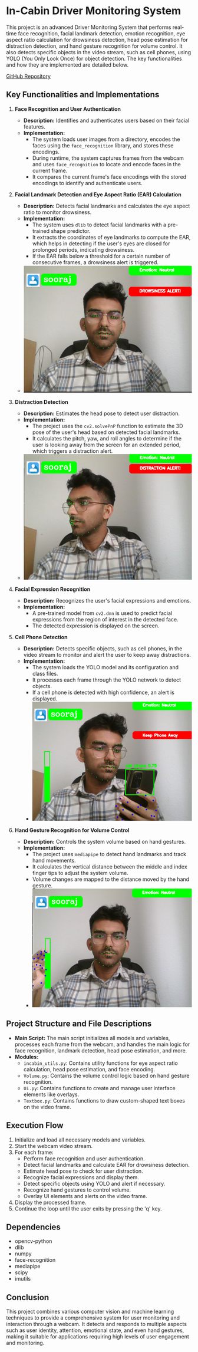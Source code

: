 # In-Cabin Driver Monitoring System

This project is an advanced Driver Monitoring System that performs real-time face recognition, facial landmark detection, emotion recognition, eye aspect ratio calculation for drowsiness detection, head pose estimation for distraction detection, and hand gesture recognition for volume control. It also detects specific objects in the video stream, such as cell phones, using YOLO (You Only Look Once) for object detection. The key functionalities and how they are implemented are detailed below.

[GitHub Repository](https://github.com/soorajabraham1/Driver-Monitoring-System)

## Key Functionalities and Implementations

1. **Face Recognition and User Authentication**
    - **Description:** Identifies and authenticates users based on their facial features.
    - **Implementation:**
        - The system loads user images from a directory, encodes the faces using the `face_recognition` library, and stores these encodings.
        - During runtime, the system captures frames from the webcam and uses `face_recognition` to locate and encode faces in the current frame.
        - It compares the current frame's face encodings with the stored encodings to identify and authenticate users.
    

2. **Facial Landmark Detection and Eye Aspect Ratio (EAR) Calculation**
    - **Description:** Detects facial landmarks and calculates the eye aspect ratio to monitor drowsiness.
    - **Implementation:**
        - The system uses `dlib` to detect facial landmarks with a pre-trained shape predictor.
        - It extracts the coordinates of eye landmarks to compute the EAR, which helps in detecting if the user's eyes are closed for prolonged periods, indicating drowsiness.
        - If the EAR falls below a threshold for a certain number of consecutive frames, a drowsiness alert is triggered.
    - ![Drowsiness Detection](users/drowsy.png)

3. **Distraction Detection**
    - **Description:** Estimates the head pose to detect user distraction.
    - **Implementation:**
        - The project uses the `cv2.solvePnP` function to estimate the 3D pose of the user's head based on detected facial landmarks.
        - It calculates the pitch, yaw, and roll angles to determine if the user is looking away from the screen for an extended period, which triggers a distraction alert.
    - ![Distraction Detection](users/dist.png)

4. **Facial Expression Recognition**
    - **Description:** Recognizes the user's facial expressions and emotions.
    - **Implementation:**
        - A pre-trained model from `cv2.dnn` is used to predict facial expressions from the region of interest in the detected face.
        - The detected expression is displayed on the screen.

5. **Cell Phone Detection**
    - **Description:** Detects specific objects, such as cell phones, in the video stream to monitor and alert the user to keep away distractions.
    - **Implementation:**
        - The system loads the YOLO model and its configuration and class files.
        - It processes each frame through the YOLO network to detect objects.
        - If a cell phone is detected with high confidence, an alert is displayed.
        - ![Cell Phone Detection](users/phone.png)
6. **Hand Gesture Recognition for Volume Control**
    - **Description:** Controls the system volume based on hand gestures.
    - **Implementation:**
        - The project uses `mediapipe` to detect hand landmarks and track hand movements.
        - It calculates the vertical distance between the middle and index finger tips to adjust the system volume.
        - Volume changes are mapped to the distance moved by the hand gesture.
        - ![Volume Control](users/volume.png)
## Project Structure and File Descriptions

- **Main Script:** The main script initializes all models and variables, processes each frame from the webcam, and handles the main logic for face recognition, landmark detection, head pose estimation, and more.
- **Modules:**
    - `incabin_utils.py`: Contains utility functions for eye aspect ratio calculation, head pose estimation, and face encoding.
    - `Volume.py`: Contains the volume control logic based on hand gesture recognition.
    - `Ui.py`: Contains functions to create and manage user interface elements like overlays.
    - `Textbox.py`: Contains functions to draw custom-shaped text boxes on the video frame.

## Execution Flow

1. Initialize and load all necessary models and variables.
2. Start the webcam video stream.
3. For each frame:
    - Perform face recognition and user authentication.
    - Detect facial landmarks and calculate EAR for drowsiness detection.
    - Estimate head pose to check for user distraction.
    - Recognize facial expressions and display them.
    - Detect specific objects using YOLO and alert if necessary.
    - Recognize hand gestures to control volume.
    - Overlay UI elements and alerts on the video frame.
4. Display the processed frame.
5. Continue the loop until the user exits by pressing the 'q' key.

## Dependencies

- opencv-python
- dlib
- numpy
- face-recognition
- mediapipe
- scipy
- imutils

## Conclusion

This project combines various computer vision and machine learning techniques to provide a comprehensive system for user monitoring and interaction through a webcam. It detects and responds to multiple aspects such as user identity, attention, emotional state, and even hand gestures, making it suitable for applications requiring high levels of user engagement and monitoring.
